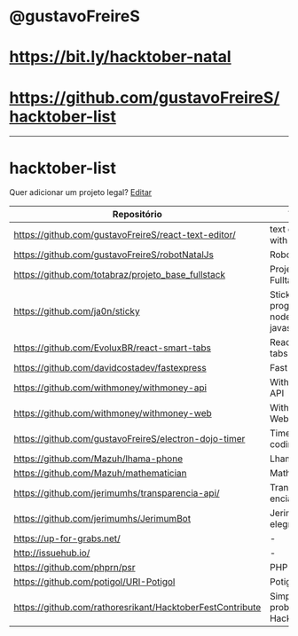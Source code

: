 
# @gustavoFreireS 
# https://bit.ly/hacktober-natal
# https://github.com/gustavoFreireS/hacktober-list
-------

# hacktober-list

Quer adicionar um projeto legal? [Editar](https://github.com/gustavoFreireS/hacktober-list/edit/master/README.md)

| Repositório                                               | Titulo                                  | Tecnologia/Linguagem |
|-----------------------------------------------------------|-----------------------------------------|----------------------|
| https://github.com/gustavoFreireS/react-text-editor/      | text editor with react                  | react/javascript     |
| https://github.com/gustavoFreireS/robotNatalJs            | Robot python                            | python               |
| https://github.com/totabraz/projeto_base_fullstack        | Projeto base Fulltack                   | -                    |
| https://github.com/ja0n/sticky                            | Sticky programing nodes with javascript | javascript           |
| https://github.com/EvoluxBR/react-smart-tabs              | React smart tabs                        | react/javascript     |
| https://github.com/davidcostadev/fastexpress              | Fast Express                            | nodejs/javascript    |
| https://github.com/withmoney/withmoney-api                | WithMoney API                           | nodejs/javascript    |
| https://github.com/withmoney/withmoney-web                | WithMoney Web                           | react/javascript     |
| https://github.com/gustavoFreireS/electron-dojo-timer     | Timer for coding dojos                  | electron/javascript  |
| https://github.com/Mazuh/lhama-phone                      | Lhama Phone                             | javascript           |
| https://github.com/Mazuh/mathematician                    | Mathematician                           | -                    |
| https://github.com/jerimumhs/transparencia-api/           | Transpar encia                          | flast/python         |
| https://github.com/jerimumhs/JerimumBot                   | Jerimum T elegram Bot                   | python               |
| https://up-for-grabs.net/                                 | -                                       | -                    |
| http://issuehub.io/                                       | -                                       | -                    |
| https://github.com/phprn/psr                              | PHP                                     | php                  |
| https://github.com/potigol/URI-Potigol                    | Potigol                                 | Potigol              |
| https://github.com/rathoresrikant/HacktoberFestContribute | Simple problems for HacktoberFest       |                      |
